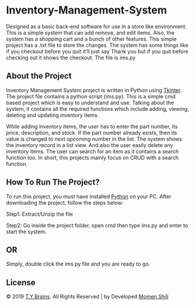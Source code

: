 # Inventory-Management-System

Designed as a basic back-end software for use in a store like environment. This is a simple system that can add remove, and edit items. Also, the system has a shopping cart and a bunch of other features. This simple project has a .txt file to store the changes. The system has some things like if you checkout before you quit it’ll just say Thank you but if you quit before checking out it shows the checkout. The file is ims.py

## About the Project
Inventory Management System project is written in Python using [Tkinter](http://www.tucows.com/preview/10029/TkInter). The project file contains a python script (ims.py). This is a simple cmd based project which is easy to understand and use. Talking about the system, it contains all the required functions which include adding, viewing, deleting and updating inventory items.

While adding inventory items, the user has to enter the part number, its price, description, and stock. If the part number already exists, then its value is changed to next upcoming number in the list. The system shows the inventory record in a list view. And also the user easily delete any inventory items. The user can search for an item as it contains a search function too. In short, this projects mainly focus on CRUD with a search function.

## How To Run The Project?

To run this project, you must have installed [Python](https://www.python.org/downloads/) on your PC. After downloading the project, follow the steps below:

Step1: Extract/Unzip the file

Step2: Go inside the project folder, open cmd then type ims.py and enter to start the system.

## OR

Simply, double click the ims.py file and you are ready to go.

## License
© 2019 [T.Y.Brains](https://www.tybrains.com/). All Rights Reserved | by Developed [Momen Shili](https://www.tybrains.com/momen%20shili/) 

